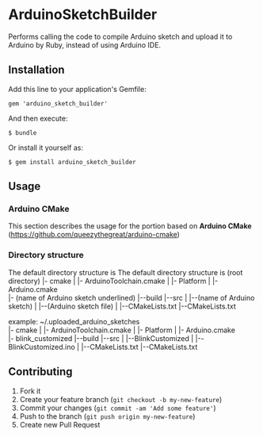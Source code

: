 # ArduinoSketchBuilder

Performs calling the code to compile Arduino sketch and upload it to Arduino
by Ruby, instead of using Arduino IDE.

## Installation

Add this line to your application's Gemfile:

    gem 'arduino_sketch_builder'

And then execute:

    $ bundle

Or install it yourself as:

    $ gem install arduino_sketch_builder

## Usage

### Arduino CMake

This section describes the usage for the portion based on **Arduino CMake** (https://github.com/queezythegreat/arduino-cmake)

### Directory structure

The default directory structure is 
  The default directory structure is
  (root directory)
    |- cmake
    |    |- ArduinoToolchain.cmake
    |    |- Platform
    |        |- Arduino.cmake  
    |- (name of Arduino sketch underlined)
         |--build
         |--src
         |   |--(name of Arduino sketch)
         |        |--(Arduino sketch file)
         |   |--CMakeLists.txt
         |--CMakeLists.txt  

example:
  ~/.uploaded_arduino_sketches  
    |- cmake
    |    |- ArduinoToolchain.cmake
    |    |- Platform
    |        |- Arduino.cmake  
    |- blink_customized
         |--build
         |--src
         |   |--BlinkCustomized
         |        |--BlinkCustomized.ino
         |   |--CMakeLists.txt
         |--CMakeLists.txt      

## Contributing

1. Fork it
2. Create your feature branch (`git checkout -b my-new-feature`)
3. Commit your changes (`git commit -am 'Add some feature'`)
4. Push to the branch (`git push origin my-new-feature`)
5. Create new Pull Request
